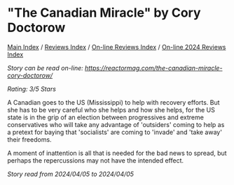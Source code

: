 # "The Canadian Miracle" by Cory Doctorow

[Main Index](../../../README.md) / [Reviews Index](../../README.md) / [On-line Reviews Index](../README.md) / [On-line 2024 Reviews Index](README.md)

*Story can be read on-line: <https://reactormag.com/the-canadian-miracle-cory-doctorow/>*

*Rating: 3/5 Stars*

A Canadian goes to the US (Mississippi) to help with recovery efforts. But she has to be very careful who she helps and how she helps, for the US state is in the grip of an election between progressives and extreme conservatives who will take any advantage of 'outsiders' coming to help as a pretext for baying that 'socialists' are coming to 'invade' and 'take away' their freedoms.

A moment of inattention is all that is needed for the bad news to spread, but perhaps the repercussions may not have the intended effect.

*Story read from 2024/04/05 to 2024/04/05*
